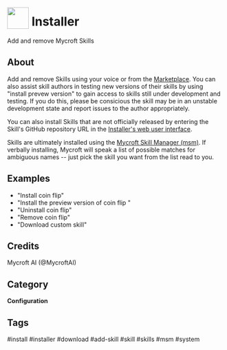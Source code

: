 # <img src='https://raw.githack.com/FortAwesome/Font-Awesome/master/svgs/solid/download.svg' card_color='#22a7f0' width='50' height='50' style='vertical-align:bottom'/> Installer
Add and remove Mycroft Skills

## About
Add and remove Skills using your voice or from the [Marketplace](https://market.mycroft.ai).
You can also assist skill authors in testing new versions of their skills by
using "install prevew version" to gain access to skills still under development
and testing.  If you do this, please be consicious the skill may be in an
unstable development state and report issues to the author appropriately.

You can also install Skills that are not officially released by entering the
Skill's GitHub repository URL in the [Installer's web user interface](https://home.mycroft.ai/#/skill).

Skills are ultimately installed using the [Mycroft Skill Manager (msm)](https://mycroft.ai/documentation/msm).  If verbally installing, Mycroft will speak a list of possible matches for
ambiguous names -- just pick the skill you want from the list read to you.

## Examples
* "Install coin flip"
* "Install the preview version of coin flip "
* "Uninstall coin flip"
* "Remove coin flip"
* "Download custom skill"

## Credits
Mycroft AI (@MycroftAI)

## Category
**Configuration**

## Tags
#install
#installer
#download
#add-skill
#skill
#skills
#msm
#system
